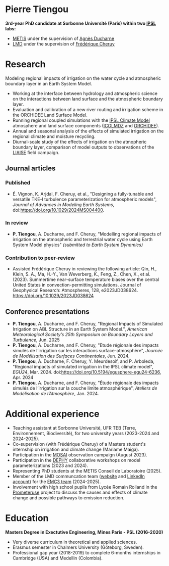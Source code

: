 # Pierre Tiengou
**3rd-year PhD candidate at Sorbonne Université (Paris) within two [IPSL](https://www.ipsl.fr/en/home-en/) labs:**
* [METIS](https://www.metis.upmc.fr/) under the supervision of [Agnès Ducharne](https://www.metis.upmc.fr/~ducharne/)
* [LMD](https://www.lmd.ipsl.fr/en/home-2/) under the supervision of [Frédérique Cheruy](https://web.lmd.jussieu.fr/~cheruy/PUBLI/CVISMAR2019.pdf)

# Research 
Modeling regional impacts of irrigation on the water cycle and atmospheric boundary layer in an Earth System Model.

* Working at the interface between hydrology and atmospheric science on the interactions between land surface and the atmospheric boundary layer.
* Evaluation and calibration of a new river routing and irrigation scheme in the ORCHIDEE Land Surface Model.
* Running regional coupled simulations with the [IPSL Climate Model](https://cmc.ipsl.fr/ipsl-climate-models/) atmosphere and land surface components ([ICOLMDZ](https://lmdz.lmd.jussieu.fr/) and [ORCHIDEE](https://orchidee.ipsl.fr/you-orchidee/)).
* Annual and seasonal analysis of the effects of simulated irrigation on the regional climate and moisture recycling.
* Diurnal-scale study of the effects of irrigation on the atmopheric boundary layer, comparison of model outputs to observations of the [LIAISE](https://liaise.aeris-data.fr/) field campaign.

## Journal articles
### Published
* É. Vignon, K. Arjdal, F. Cheruy, et al., "Designing a fully-tunable and versatile TKE-l turbulence parameterization for atmospheric models", _Journal of Advances in Modeling Earth Systems_, doi:https://doi.org/10.1029/2024MS004400.

### In review
* **P. Tiengou**, A. Ducharne, and F. Cheruy, "Modelling regional impacts of irrigation on the atmospheric and terrestrial water cycle using Earth System Model physics" _(submitted to Earth System Dynamics)_

### Contribution to peer-review
* Assisted Frédérique Cheruy in reviewing the following article: Qin, H., Klein, S. A., Ma, H.-Y., Van Weverberg, K., Feng, Z., Chen, X., et al. (2023). Summertime near-surface temperature biases over the central United States in convection-permitting simulations. Journal of Geophysical Research: Atmospheres, 128, e2023JD038624. https://doi.org/10.1029/2023JD038624
  
## Conference presentations
* **P. Tiengou**, A. Ducharne, and F. Cheruy, "Regional Impacts of Simulated Irrigation on ABL Structure in an Earth System Model.", _American Meteorological Society’s 25th Symposium on Boundary Layers and Turbulence_, Jun. 2025
* **P. Tiengou**, A. Ducharne, and F. Cheruy, "Etude régionale des impacts simulés de l’irrigation sur les interactions surface-atmosphère", _Journée de Modélisation des Surfaces Continentales_, Jun. 2024.
* **P. Tiengou**, A. Ducharne, F. Cheruy, Y. Meurdesoif, and P. Arboleda, "Regional impacts of simulated irrigation in the IPSL climate model", _EGU24_, Mar. 2024. doi:https://doi.org/10.5194/egusphere-egu24-6236, Apr. 2024
* **P. Tiengou**, A. Ducharne, and F. Cheruy, "Étude régionale des impacts simulés de l’irrigation sur la couche limite atmosphérique", _Ateliers de Modélisation de l’Atmosphère_, Jan. 2024.

# Additional experience
* Teaching assistant at Sorbonne Université, UFR TEB (Terre, Environnement, Biodiversité), for two university years (2023-2024 and 2024-2025).
* Co-supervision (with Frédérique Cheruy) of a Masters student's internship on irrigation and climate change (Mariame Maiga).
* Participation in the [MOSAI](https://mosai.aeris-data.fr/) observation campaign (August 2023).
* Participation in the [DEPHY](https://www.umr-cnrm.fr/spip.php?article1183&lang=en) collaborative workshops on model parameterizations (2023 and 2024).
* Representing PhD students at the METIS Conseil de Laboratoire (2025).
* Member of the LMD communcation team ([website](https://www.lmd.ipsl.fr/en/home-2/) and [LinkedIn account](https://www.linkedin.com/company/laboratoire-de-m%C3%A9t%C3%A9orologie-dynamique/)) for the [EMC3 team](https://emc3.lmd.jussieu.fr/en) (2024-2025).
* Involvement with high school pupils from Lycée Romain Rolland in the [Prometeruse](https://www.prometeruse.org/) project to discuss the causes and effects of climate change and possible pathways to emission reduction.

# Education
**Masters Degree in Exectutive Engineering, Mines Paris - PSL (2016-2020)** 
 * Very diverse curriculum in theoretical and applied sciences.
 * Erasmus semester in Chalmers University (Göteborg, Sweden).
 * Professional gap year (2018-2019) to complete 6-months internships in Cambridge (USA) and Medellin (Colombia).
